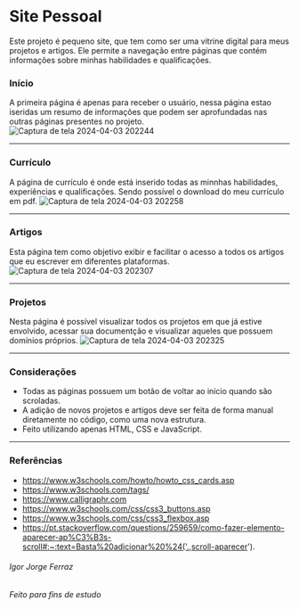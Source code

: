 # Site Pessoal
Este projeto é pequeno site, que tem como ser uma vitrine digital para meus projetos e artigos. Ele permite a navegação entre páginas que contém informações sobre minhas habilidades e qualificações.

### Início
A primeira página é apenas para receber o usuário, nessa página estao iseridas um resumo de informações que podem ser aprofundadas nas outras páginas presentes no projeto.
![Captura de tela 2024-04-03 202244](https://github.com/IgorJF/Site-Pessoal/assets/111748228/6473a43f-93ee-460d-89b8-e86b6cc86203)

---
### Currículo
A página de currículo é onde está inserido todas as minnhas habilidades, experiências e qualificações. Sendo possível o download do meu currículo em pdf.
![Captura de tela 2024-04-03 202258](https://github.com/IgorJF/Site-Pessoal/assets/111748228/0e0c34c1-f650-432a-8a9c-2027f3b03bc9)

---
### Artigos
Esta página tem como objetivo exibir e facilitar o acesso a todos os artigos que eu escrever em diferentes plataformas.
![Captura de tela 2024-04-03 202307](https://github.com/IgorJF/Site-Pessoal/assets/111748228/c99c1c4b-3018-4ff2-9538-21ca11104380)

---
### Projetos
Nesta página é possível visualizar todos os projetos em que já estive envolvido, acessar sua documentção e visualizar aqueles que possuem domínios próprios.
![Captura de tela 2024-04-03 202325](https://github.com/IgorJF/Site-Pessoal/assets/111748228/e2cf86c0-5d9d-4265-b035-6fec88a7f3d4)

---
### Considerações
- Todas as páginas possuem um botão de voltar ao início quando são scroladas.
- A adição de novos projetos e artigos deve ser feita de forma manual diretamente no código, como uma nova estrutura.
- Feito utilizando apenas HTML, CSS e JavaScript.

---
### Referências
- https://www.w3schools.com/howto/howto_css_cards.asp
- https://www.w3schools.com/tags/
- https://www.calligraphr.com
- https://www.w3schools.com/css/css3_buttons.asp
- https://www.w3schools.com/css/css3_flexbox.asp
- https://pt.stackoverflow.com/questions/259659/como-fazer-elemento-aparecer-ap%C3%B3s-scroll#:~:text=Basta%20adicionar%20%24('.,scroll-aparecer').


###### Igor Jorge Ferraz
###### Feito para fins de estudo




